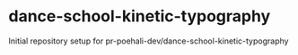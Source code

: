# dance-school-kinetic-typography

Initial repository setup for pr-poehali-dev/dance-school-kinetic-typography